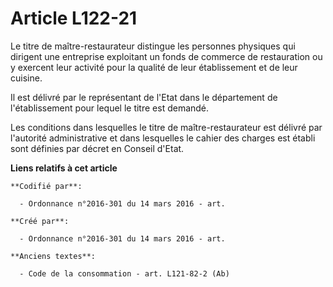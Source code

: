 # Article L122-21

Le titre de maître-restaurateur distingue les personnes physiques qui dirigent une entreprise exploitant un fonds de commerce
de restauration ou y exercent leur activité pour la qualité de leur établissement et de leur cuisine.

Il est délivré par le représentant de l'Etat dans le département de l'établissement pour lequel le titre est demandé.

Les conditions dans lesquelles le titre de maître-restaurateur est délivré par l'autorité administrative et dans lesquelles
le cahier des charges est établi sont définies par décret en Conseil d'Etat.

**Liens relatifs à cet article**

	**Codifié par**:

	  - Ordonnance n°2016-301 du 14 mars 2016 - art.

	**Créé par**:

	  - Ordonnance n°2016-301 du 14 mars 2016 - art.

	**Anciens textes**:

	  - Code de la consommation - art. L121-82-2 (Ab)
